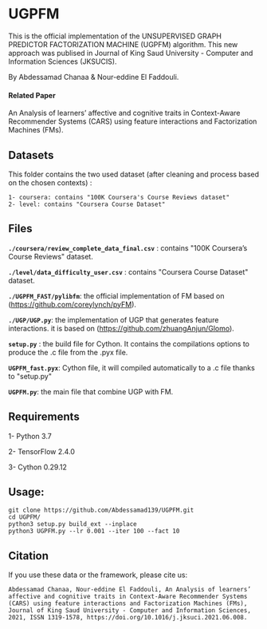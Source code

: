 # UGPFM

This is the official implementation of the UNSUPERVISED GRAPH PREDICTOR FACTORIZATION MACHINE (UGPFM) algorithm. This new approach was publised in Journal of King Saud University - Computer and Information Sciences (JKSUCIS).

By Abdessamad Chanaa & Nour-eddine El Faddouli.

#### Related Paper

An Analysis of learners’ affective and cognitive traits in Context-Aware Recommender Systems (CARS) using feature interactions and Factorization Machines (FMs).

## Datasets

This folder contains the two used dataset (after cleaning and process based on the chosen contexts) : 

	1- coursera: contains "100K Coursera's Course Reviews dataset"
	2- level: contains "Coursera Course Dataset"
  
## Files

**```./coursera/review_complete_data_final.csv```** : contains "100K Coursera’s Course Reviews" dataset.

**```./level/data_difficulty_user.csv```** : contains "Coursera Course Dataset" dataset.

**```./UGPFM_FAST/pylibfm```**: the official implementation of FM based on (https://github.com/coreylynch/pyFM).

**```./UGP/UGP.py```**: the implementation of UGP that generates feature interactions. it is based on (https://github.com/zhuangAnjun/Glomo).

**```setup.py```** : the build file for Cython. It contains the compilations options to produce the .c file from the .pyx file.

**```UGPFM_fast.pyx```**: Cython file, it will compiled automatically to a .c file thanks to "setup.py"

**```UGPFM.py```**: the main file that combine UGP with FM.


## Requirements

1- Python 3.7 

2- TensorFlow 2.4.0

3- Cython 0.29.12

## Usage:

	git clone https://github.com/Abdessamad139/UGPFM.git
	cd UGPFM/
	python3 setup.py build_ext --inplace
	python3 UGPFM.py --lr 0.001 --iter 100 --fact 10
 
## Citation

If you use these data or the framework, please cite us:

```
Abdessamad Chanaa, Nour-eddine El Faddouli, An Analysis of learners’ affective and cognitive traits in Context-Aware Recommender Systems (CARS) using feature interactions and Factorization Machines (FMs), Journal of King Saud University - Computer and Information Sciences, 2021, ISSN 1319-1578, https://doi.org/10.1016/j.jksuci.2021.06.008.
```

